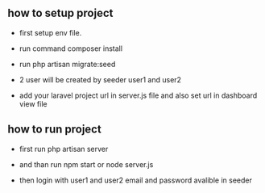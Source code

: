

## how to setup project

- first setup env file.

- run command composer install

- run php artisan migrate:seed 

- 2 user will be created by seeder user1 and user2 

- add your laravel project url in server.js file and also set url in dashboard view file 

## how to run project

- first run php artisan server

- and than run npm start or node server.js

- then login with user1 and user2 email and password avalible in seeder







